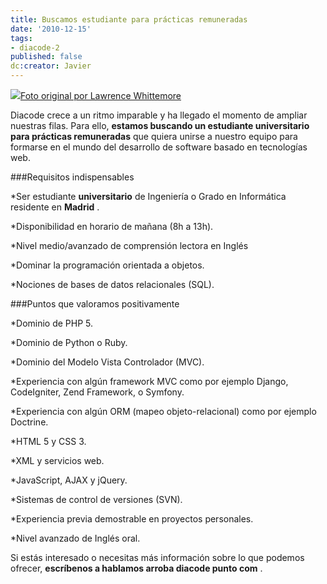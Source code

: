 ```yaml
---
title: Buscamos estudiante para prácticas remuneradas
date: '2010-12-15'
tags:
- diacode-2
published: false
dc:creator: Javier
---
```


![](http://blog.diacode.com/wp-content/uploads/2010/12/recruiting.jpg)[Foto original por Lawrence Whittemore](http://www.flickr.com/photos/lawrence_evil/129691678/)

Diacode crece a un ritmo imparable y ha llegado el momento de ampliar nuestras filas. Para ello, 
**estamos buscando un estudiante universitario para prácticas remuneradas**
 que quiera unirse a nuestro equipo para formarse en el mundo del desarrollo de software basado en tecnologías web.


<!--more-->

###Requisitos indispensables


*Ser estudiante 
**universitario**
 de Ingeniería o Grado en Informática residente en 
**Madrid**
.

	
*Disponibilidad en horario de mañana (8h a 13h).

	
*Nivel medio/avanzado de comprensión lectora en Inglés


*Dominar la programación orientada a objetos.

	
*Nociones de bases de datos relacionales (SQL).


###Puntos que valoramos positivamente


*Dominio de PHP 5.

	
*Dominio de Python o Ruby.

	
*Dominio del Modelo Vista Controlador (MVC).

	
*Experiencia con algún framework MVC como por ejemplo Django, CodeIgniter, Zend Framework, o Symfony.

	
*Experiencia con algún ORM (mapeo objeto-relacional) como por ejemplo Doctrine.

	
*HTML 5 y CSS 3.

	
*XML y servicios web.

	
*JavaScript, AJAX y jQuery.

	
*Sistemas de control de versiones (SVN).

	
*Experiencia previa demostrable en proyectos personales.

	
*Nivel avanzado de Inglés oral.

Si estás interesado o necesitas más información sobre lo que podemos ofrecer, 
**escríbenos a 
hablamos arroba diacode punto com**
.
